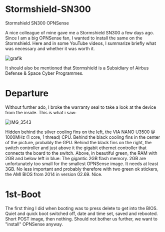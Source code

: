 # Stormshield-SN300
Stormshield SN300 OPNSense 

A nice colleague of mine gave me a Stormshield SN300 a few days ago. 
Since I am a big OPNSense fan, I wanted to install the same on the Stormshield. 
Here and in some YouTube videos, I summarize briefly what was necessary and whether it was worth it. 

![grafik](https://user-images.githubusercontent.com/18091782/201491974-6cc32e92-4ff2-418d-95e9-075b5f0ee60a.png)

It should also be mentioned that Stormshield is a Subsidiary of Airbus Defense & Space Cyber Programmes.

# Departure
Without further ado, I broke the warranty seal to take a look at the device from the inside. This is what i saw:

![IMG_3543](https://user-images.githubusercontent.com/18091782/201493442-4b952d6a-2f44-49d7-8fc4-1d4736ba7d8b.JPG)

Hidden behind the silver cooling fins on the left, the VIA NANO U3500 @ 1000MHz (1 core, 1 thread) CPU. Behind the black cooling fins in the center of the picture, probably the GPU. Behind the black fins on the right, the switch controller and just above it the gigabit ethernet controller that connects the board to the switch. Above, in beautiful green, the RAM with 2GB and below left in blue: The gigantic 2GB flash memory. 
2GB are unfortunately too small for the smallest OPNSense image. It needs at least 3GB.
No less important and probably therefore with two green ok stickers, the AMI BIOS from 2014 in version 02.69. Nice. 

# 1st-Boot
The first thing I did when booting was to press delete to get into the BIOS. Quiet and quick boot switched off, date and time set, saved and rebooted. Short POST image, then nothing. Should not bother us further, we want to "install" OPNSense anyway.  

